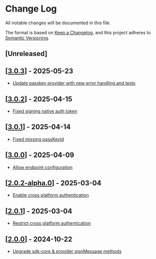 # Change Log

All notable changes will be documented in this file.

The format is based on [Keep a Changelog](https://keepachangelog.com/en/1.0.0/),
and this project adheres to [Semantic Versioning](https://semver.org/spec/v2.0.0.html).

## [Unreleased]

## [[3.0.3](https://github.com/TerraDharitri/drt-js-sdk-passkey-provider/pull/24)] - 2025-05-23

- [Update passkey provider with new error handling and tests](https://github.com/TerraDharitri/drt-js-sdk-passkey-provider/pull/23)

## [[3.0.2](https://github.com/TerraDharitri/drt-js-sdk-passkey-provider/pull/22)] - 2025-04-15

- [Fixed signing native auth token](https://github.com/TerraDharitri/drt-js-sdk-passkey-provider/pull/22)

## [[3.0.1](https://github.com/TerraDharitri/drt-js-sdk-passkey-provider/pull/21)] - 2025-04-14

- [Fixed missing passKeyId](https://github.com/TerraDharitri/drt-js-sdk-passkey-provider/pull/21)

## [[3.0.0](https://github.com/TerraDharitri/drt-js-sdk-passkey-provider/pull/20)] - 2025-04-09

- [Allow endpoint configuration](https://github.com/TerraDharitri/drt-js-sdk-passkey-provider/pull/17)

## [[2.0.2-alpha.0](https://github.com/TerraDharitri/drt-js-sdk-passkey-provider/pull/18)] - 2025-03-04

- [Enable cross platform authentication](https://github.com/TerraDharitri/drt-js-sdk-passkey-provider/pull/18)

## [[2.0.1](https://github.com/TerraDharitri/drt-js-sdk-passkey-provider/pull/16)] - 2025-03-04

- [Restrict cross platform authentication](https://github.com/TerraDharitri/drt-js-sdk-passkey-provider/pull/16)

## [[2.0.0](https://github.com/TerraDharitri/drt-js-sdk-passkey-provider/pull/15)] - 2024-10-22

- [Upgrade sdk-core & provider signMessage methods](https://github.com/TerraDharitri/drt-js-sdk-passkey-provider/pull/14)

